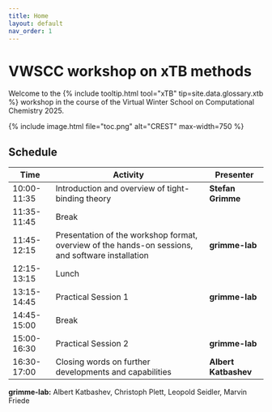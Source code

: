 ```yaml
---
title: Home
layout: default
nav_order: 1
---
```


# VWSCC workshop on xTB methods

Welcome to the {% include tooltip.html tool="xTB" tip=site.data.glossary.xtb %}  workshop in the course of the Virtual Winter School on Computational Chemistry 2025.


{% include image.html file="toc.png" alt="CREST" max-width=750 %}


## Schedule


| Time         | Activity                                                                                          | Presenter         |
|--------------|---------------------------------------------------------------------------------------------------|-------------------|
| 10:00-11:35  | Introduction and overview of tight-binding theory                                                 | **Stefan Grimme** |
| 11:35-11:45  | Break                                                                                             |                   |
| 11:45-12:15  | Presentation of the workshop format, overview of the hands-on sessions, and software installation | **grimme-lab**      |
| 12:15-13:15  | Lunch                                                                                             |                   |
| 13:15-14:45  | Practical Session 1                                                                               | **grimme-lab**      |
| 14:45-15:00  | Break                                                                                             |                   |
| 15:00-16:30  | Practical Session 2                                                                               | **grimme-lab**      |
| 16:30-17:00  | Closing words on further developments and capabilities                                            | **Albert Katbashev** |

**grimme-lab:** Albert Katbashev, Christoph Plett, Leopold Seidler, Marvin Friede


